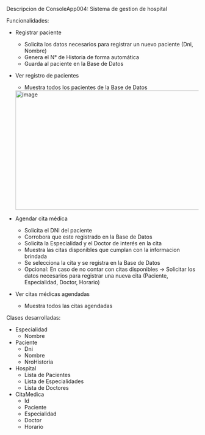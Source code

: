 Descripcion de ConsoleApp004: Sistema de gestion de hospital

Funcionalidades:
- Registrar paciente
    * Solicita los datos necesarios para registrar un nuevo paciente (Dni, Nombre)
    * Genera el N° de Historia de forma automática
    * Guarda al paciente en la Base de Datos    
- Ver registro de pacientes
    * Muestra todos los pacientes de la Base de Datos
    <img width="578" height="313" alt="image" src="https://github.com/user-attachments/assets/89f416b5-1a00-4a51-bc23-42ddd202ec35" />
 
 
- Agendar cita médica
    * Solicita el DNI del paciente
    * Corrobora que este registrado en la Base de Datos
    * Solicita la Especialidad y el Doctor de interés en la cita
    * Muestra las citas disponibles que cumplan con la informacion brindada
    * Se selecciona la cita y se registra en la Base de Datos
    * Opcional: En caso de no contar con citas disponibles → Solicitar los datos necesarios para registrar una nueva cita (Paciente, Especialidad, Doctor, Horario)
- Ver citas médicas agendadas
    * Muestra todos las citas agendadas

Clases desarrolladas:
- Especialidad
    * Nombre
- Paciente
    * Dni
    * Nombre
    * NroHistoria
- Hospital
    * Lista de Pacientes
    * Lista de Especialidades
    * Lista de Doctores
- CitaMedica
    * Id
    * Paciente
    * Especialidad
    * Doctor
    * Horario
